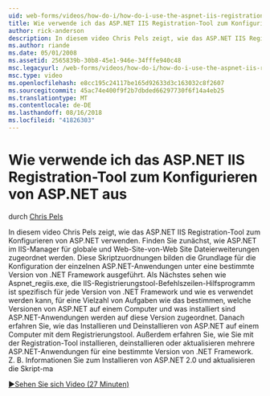 ```yaml
---
uid: web-forms/videos/how-do-i/how-do-i-use-the-aspnet-iis-registration-tool-to-configure-aspnet
title: Wie verwende ich das ASP.NET IIS Registration-Tool zum Konfigurieren von ASP.NET | Microsoft-Dokumentation
author: rick-anderson
description: In diesem video Chris Pels zeigt, wie das ASP.NET IIS Registration-Tool zum Konfigurieren von ASP.NET verwenden. Lesen Sie zunächst, die Zuordnung von Dateierweiterungen zu ASP.NET Core in der...
ms.author: riande
ms.date: 05/01/2008
ms.assetid: 2565839b-30b8-45e1-946e-34fffe940c48
msc.legacyurl: /web-forms/videos/how-do-i/how-do-i-use-the-aspnet-iis-registration-tool-to-configure-aspnet
msc.type: video
ms.openlocfilehash: e8cc195c24117be165d92633d3c163032c8f2607
ms.sourcegitcommit: 45ac74e400f9f2b7dbded66297730f6f14a4eb25
ms.translationtype: MT
ms.contentlocale: de-DE
ms.lasthandoff: 08/16/2018
ms.locfileid: "41826303"
---
```

<a name="how-do-i-use-the-aspnet-iis-registration-tool-to-configure-aspnet"></a>Wie verwende ich das ASP.NET IIS Registration-Tool zum Konfigurieren von ASP.NET aus
====================
durch [Chris Pels](https://twitter.com/chrispels)

In diesem video Chris Pels zeigt, wie das ASP.NET IIS Registration-Tool zum Konfigurieren von ASP.NET verwenden. Finden Sie zunächst, wie ASP.NET im IIS-Manager für globale und Web-Site-von-Web Site Dateierweiterungen zugeordnet werden. Diese Skriptzuordnungen bilden die Grundlage für die Konfiguration der einzelnen ASP.NET-Anwendungen unter eine bestimmte Version von .NET Framework ausgeführt. Als Nächstes sehen wie Aspnet\_regiis.exe, die IIS-Registrierungstool-Befehlszeilen-Hilfsprogramm ist spezifisch für jede Version von .NET Framework und wie es verwendet werden kann, für eine Vielzahl von Aufgaben wie das bestimmen, welche Versionen von ASP.NET auf einem Computer und was installiert sind ASP.NET-Anwendungen werden auf diese Version zugeordnet. Danach erfahren Sie, wie das Installieren und Deinstallieren von ASP.NET auf einem Computer mit dem Registrierungstool. Außerdem erfahren Sie, wie Sie mit der Registration-Tool installieren, deinstallieren oder aktualisieren mehrere ASP.NET-Anwendungen für eine bestimmte Version von .NET Framework. Z. B. Informationen Sie zum Installieren von ASP.NET 2.0 und aktualisieren die Skript-ma

[&#9654;Sehen Sie sich Video (27 Minuten)](https://channel9.msdn.com/Blogs/ASP-NET-Site-Videos/how-do-i-use-the-aspnet-iis-registration-tool-to-configure-aspnet)
